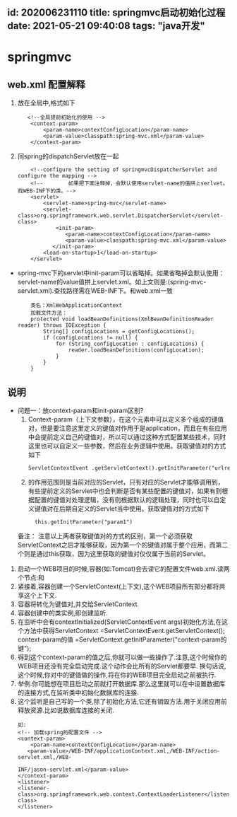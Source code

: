 id: 202006231110
title: springmvc启动初始化过程
date: 2021-05-21 09:40:08
tags: "java开发"
---------

# springmvc

## web.xml 配置解释

1. 放在全局中,格式如下
    ```aidl
       <!--全局提前初始化的使用 -->
        <context-param>
            <param-name>contextConfigLocation</param-name>
            <param-value>classpath:spring-mvc.xml</param-value>
        </context-param>
    ```
1. 同spring的dispatchServlet放在一起
    ```aidl
        <!--configure the setting of springmvcDispatcherServlet and configure the mapping -->
        <!--        如果把下面注释掉，会默认使用servlet-name的值拼上serlvet。找WEB-INF下的类。-->
        <servlet>
            <servlet-name>spring-mvc</servlet-name>
            <servlet-class>org.springframework.web.servlet.DispatcherServlet</servlet-class>
                <init-param>
                   <param-name>contextConfigLocation</param-name>
                   <param-value>classpath:spring-mvc.xml</param-value>
               </init-param>
            <load-on-startup>1</load-on-startup>
        </servlet>
    ```
* spring-mvc下的servlet中init-param可以省略掉。如果省略掉会默认使用：servlet-name的value值拼上servlet.xml。如上文则是:(spring-mvc-servlet.xml).查找路径需在WEB-INF下。和web.xml一致
    ```aidl
        类名：XmlWebApplicationContext
        加载文件方法：
        protected void loadBeanDefinitions(XmlBeanDefinitionReader reader) throws IOException {
            String[] configLocations = getConfigLocations();
            if (configLocations != null) {
                for (String configLocation : configLocations) {
                    reader.loadBeanDefinitions(configLocation);
                }
            }
        }
    ```
## 说明

* 问题一：放context-param和init-param区别?
    1. Context-param（上下文参数），在这个元素中可以定义多个<param-name><param-value>组成的键值对，但是要注意这里定义的键值对作用于是application，而且在有些应用中会提前定义自己的键值对，所以可以通过这种方式配置某些技术，同时这里也可以自定义一些参数，然后在业务逻辑中使用。获取键值对的方式如下
        ```aidl
        ServletContextEvent .getServletContext().getInitParameter("urlrewrite");
        ```
    1. <init-param>的作用范围则是当前对应的Servlet，只有对应的Servlet才能够调用到，有些提前定义的Servlet中也会判断是否有某些配置的键值对，如果有则根据配置的键值对处理逻辑，没有则根据默认的逻辑处理，同时也可以自定义键值对在后期自定义的Servlet当中使用。获取键值对的方式如下
         ```aidl
           this.getInitParameter("param1")
        ```
    备注： 注意以上两者获取键值对的方式的区别，第一个必须获取ServletContext之后才能够获取，因为第一个的键值对属于整个应用，而第二个则是通过this获取，因为这里获取的键值对仅仅属于当前的Servlet。
1. 启动一个WEB项目的时候,容器(如:Tomcat)会去读它的配置文件web.xml.读两个节点:<listener></listener>和 <context-param></context-param>
1. 紧接着,容器创建一个ServletContext(上下文),这个WEB项目所有部分都将共享这个上下文.
1. 容器将<context-param></context-param>转化为键值对,并交给ServletContext.
1. 容器创建<listener></listener>中的类实例,即创建监听.
1. 在监听中会有contextInitialized(ServletContextEvent args)初始化方法,在这个方法中获得ServletContext =ServletContextEvent.getServletContext();
context-param的值 =ServletContext.getInitParameter("context-param的键");
1. 得到这个context-param的值之后,你就可以做一些操作了.注意,这个时候你的WEB项目还没有完全启动完成.这个动作会比所有的Servlet都要早.
换句话说,这个时候,你对<context-param>中的键值做的操作,将在你的WEB项目完全启动之前被执行.
1. 举例.你可能想在项目启动之前就打开数据库.那么这里就可以在<context-param>中设置数据库的连接方式,在监听类中初始化数据库的连接.
1. 这个监听是自己写的一个类,除了初始化方法,它还有销毁方法.用于关闭应用前释放资源.比如说数据库连接的关闭.
    ```aidl
    如:
    <!-- 加载spring的配置文件 -->
    <context-param>
        <param-name>contextConfigLocation</param-name>
       <param-value>/WEB-INF/applicationContext.xml,/WEB-INF/action-servlet.xml,/WEB-
    
    INF/jason-servlet.xml</param-value>
    </context-param>
    <listener>
    <listener-class>org.springframework.web.context.ContextLoaderListener</listener-class>
    </listener>
    ```



